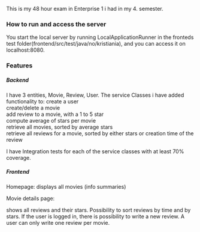 This is my 48 hour exam in Enterprise 1 i had in my 4. semester.
### How to run and access the server
You start the local server by running LocalApplicationRunner in the fronteds test folder(frontend/src/test/java/no/kristiania), 
and you can access it on localhost:8080. 

### Features

##### Backend
I have 3 entities, Movie, Review, User. The service Classes i have added functionality to:
 create a user  
 create/delete a movie  
 add review to a movie, with a 1 to 5 star  
 compute average of stars per movie  
 retrieve all movies, sorted by average stars  
 retrieve all reviews for a movie, sorted by either stars or creation time of the review  

 I have Integration tests for each of the service classes with at least 70% coverage.  
 
 ##### Frontend
 Homepage: 
  displays all movies (info summaries)
  
 Movie details page: 
 
  shows all reviews and their stars. Possibility to sort reviews by time and
  by stars. If the user is logged in, there is possibility to write a new review. A user can only write
  one review per movie.
 




